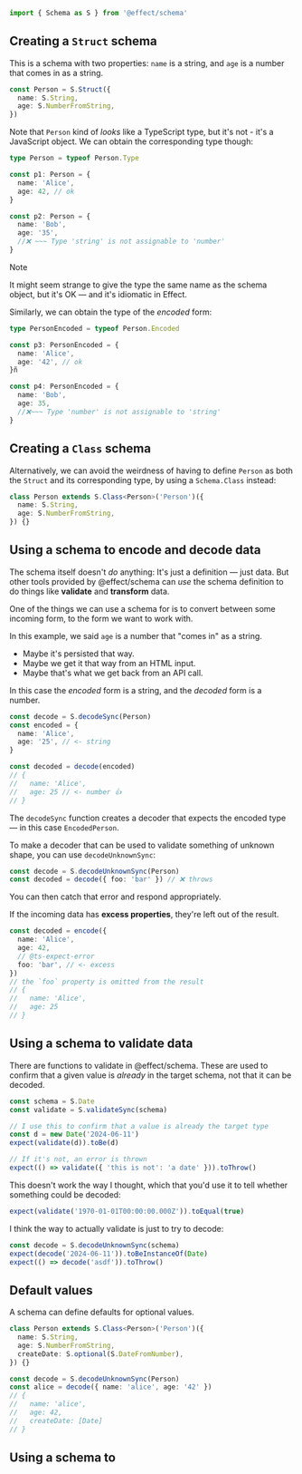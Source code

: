 ```ts
import { Schema as S } from '@effect/schema'
```

## Creating a `Struct` schema

This is a schema with two properties: `name` is a string, and `age` is a number that comes in as a string.

```ts
const Person = S.Struct({
  name: S.String,
  age: S.NumberFromString,
})
```

Note that `Person` kind of _looks_ like a TypeScript type, but it's not - it's a JavaScript object. We can obtain the corresponding type though:

```ts
type Person = typeof Person.Type

const p1: Person = {
  name: 'Alice',
  age: 42, // ok
}

const p2: Person = {
  name: 'Bob',
  age: '35',
  //❌ ~~~ Type 'string' is not assignable to 'number'
}
```

> [!NOTE]  
> It might seem strange to give the type the same name as the schema object, but it's OK — and it's idiomatic in Effect.

Similarly, we can obtain the type of the _encoded_ form:

```ts
type PersonEncoded = typeof Person.Encoded

const p3: PersonEncoded = {
  name: 'Alice',
  age: '42', // ok
}ñ

const p4: PersonEncoded = {
  name: 'Bob',
  age: 35,
  //❌~~~ Type 'number' is not assignable to 'string'
}
```

## Creating a `Class` schema

Alternatively, we can avoid the weirdness of having to define `Person` as both the `Struct` and its corresponding type, by using a `Schema.Class` instead:

```ts
class Person extends S.Class<Person>('Person')({
  name: S.String,
  age: S.NumberFromString,
}) {}
```

## Using a schema to encode and decode data

The schema itself doesn't _do_ anything: It's just a definition — just data. But other tools provided by @effect/schema can _use_ the schema definition to do things like **validate** and **transform** data.

One of the things we can use a schema for is to convert between some incoming form, to the form we want to work with.

In this example, we said `age` is a number that "comes in" as a string.

- Maybe it's persisted that way.
- Maybe we get it that way from an HTML input.
- Maybe that's what we get back from an API call.

In this case the _encoded_ form is a string, and the _decoded_ form is a number.

```ts
const decode = S.decodeSync(Person)
const encoded = {
  name: 'Alice',
  age: '25', // <- string
}

const decoded = decode(encoded)
// {
//   name: 'Alice',
//   age: 25 // <- number 👍
// }
```

The `decodeSync` function creates a decoder that expects the encoded type — in this case `EncodedPerson`.

To make a decoder that can be used to validate something of unknown shape, you can use `decodeUnknownSync`:

```ts
const decode = S.decodeUnknownSync(Person)
const decoded = decode({ foo: 'bar' }) // ❌ throws
```

You can then catch that error and respond appropriately.

If the incoming data has **excess properties**, they're left out of the result.

```ts
const decoded = encode({
  name: 'Alice',
  age: 42,
  // @ts-expect-error
  foo: 'bar', // <- excess
})
// the `foo` property is omitted from the result
// {
//   name: 'Alice',
//   age: 25
// }
```

## Using a schema to validate data

There are functions to validate in @effect/schema. These are used to confirm that a given value is _already_ in the target schema,
not that it can be decoded.

```ts
const schema = S.Date
const validate = S.validateSync(schema)

// I use this to confirm that a value is already the target type
const d = new Date('2024-06-11')
expect(validate(d)).toBe(d)

// If it's not, an error is thrown
expect(() => validate({ 'this is not': 'a date' })).toThrow()
```

This doesn't work the way I thought, which that you'd use it to tell whether something could be decoded:

```ts
expect(validate('1970-01-01T00:00:00.000Z')).toEqual(true)
```

I think the way to actually validate is just to try to decode:

```ts
const decode = S.decodeUnknownSync(schema)
expect(decode('2024-06-11')).toBeInstanceOf(Date)
expect(() => decode('asdf')).toThrow()
```

## Default values

A schema can define defaults for optional values.

```ts
class Person extends S.Class<Person>('Person')({
  name: S.String,
  age: S.NumberFromString,
  createDate: S.optional(S.DateFromNumber),
}) {}

const decode = S.decodeUnknownSync(Person)
const alice = decode({ name: 'alice', age: '42' })
// {
//   name: 'alice',
//   age: 42,
//   createDate: [Date]
// }
```

## Using a schema to
